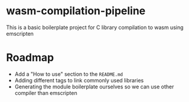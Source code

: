 # wasm-compilation-pipeline

This is a basic boilerplate project for C library compilation to wasm using emscripten

# Roadmap

- Add a "How to use" section to the `README.md`
- Adding different tags to link commonly used libraries
- Generating the module boilerplate ourselves so we can use other compiler than emscripten
